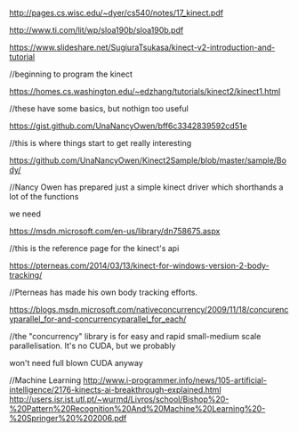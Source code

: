 http://pages.cs.wisc.edu/~dyer/cs540/notes/17_kinect.pdf

http://www.ti.com/lit/wp/sloa190b/sloa190b.pdf

https://www.slideshare.net/SugiuraTsukasa/kinect-v2-introduction-and-tutorial

//beginning to program the kinect

https://homes.cs.washington.edu/~edzhang/tutorials/kinect2/kinect1.html


//these have some basics, but nothign too useful

https://gist.github.com/UnaNancyOwen/bff6c3342839592cd51e


//this is where things start to get really interesting

https://github.com/UnaNancyOwen/Kinect2Sample/blob/master/sample/Body/



//Nancy Owen has prepared just a simple kinect driver which shorthands a lot of the functions

we need

https://msdn.microsoft.com/en-us/library/dn758675.aspx

//this is the reference page for the kinect's api



https://pterneas.com/2014/03/13/kinect-for-windows-version-2-body-tracking/



//Pterneas has made his own body tracking efforts.

https://blogs.msdn.microsoft.com/nativeconcurrency/2009/11/18/concurencyparallel_for-and-concurrencyparallel_for_each/

//the "concurrency" library is for easy and rapid small-medium scale parallelisation. It's no CUDA, but we probably

won't need full blown CUDA anyway


//Machine Learning
http://www.i-programmer.info/news/105-artificial-intelligence/2176-kinects-ai-breakthrough-explained.html
http://users.isr.ist.utl.pt/~wurmd/Livros/school/Bishop%20-%20Pattern%20Recognition%20And%20Machine%20Learning%20-%20Springer%20%202006.pdf
